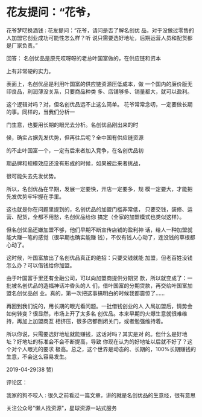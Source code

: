 # 花友提问：“花爷，

花爷梦呓换酒钱 : 花友提问：“花爷，请问是否了解名创优 品，对于没做过零售的人加盟它创业成功可能性怎么样？听 说只需要选好地址，后期运营人员和配货都是厂家负责。”

回答： 名创优品是原先哎呀呀的老总叶国富做的，在供应链和资本

上有非常硬的实力。

表面上，名创优品是利用叶国富的供应链资源压低成本，做 一个国内的廉价版无印良品，利润薄没关系，只要商品种类 多、店铺够多、销量都大，就可以盈利。

这个逻辑对吗？对，但名创优品远不止这么简单。 花爷常常念叨，一定要做长期的事。同样的，当我们分析一

门生意，也要用长期的眼光去分析。名创优品刚出来的时

候，确实占据先发优势，但再往后呢？全中国有供应链资源

的不止叶国富一个，一定有后来者加入竞争，在名创优品初

期品牌和规模效应还没有形成的时候，如果被后来者挑战，

很可能失去先发优势。

所以，名创优品在早期，发展一定要快，开店一定要多，规 模一定要大，才能把先发优势牢牢握在手里。

这也就是你在问题里提到的，名创优品的加盟门槛非常低， 只要交钱，装修、运营、配货，全都不用愁，名创优品给你 搞定（全家的加盟模式也类似这样）。

但名创优品还嫌加盟不够，他们早期不断宣传店铺的盈利神 话，给人一种加盟就能大赚一笔的感觉（很早期也确实能赚 钱），不仅有钱人心动了，连没钱的草根都心动了。

这时候，叶国富放出了名创优品真正的绝招：只要交钱就能 加盟，但老百姓没钱怎么办？可以借钱给你加盟。

由于叶国富手里还有金融公司，可以向加盟商提供分期贷 款，所以就变成了：一批被名创优品的造福神话冲昏头的人 们，借叶国富的分期贷款，再交给叶国富加盟名创优品创 业。真的，第一次把这事搞明白的时候我都震惊了……

再回到我们说的，用长期的眼光看问题。一批借钱创业的人 入局加盟后，情势会如何转变？很显然，市场上开了太多名 创优品。本来早期的火爆生意就很难维持，再加上加盟商互 相挤压，很多店都倒闭关门，或者勉强维持着。

所以你说，只需要选好地址就能赚钱，这话对吗？其实是对 的。但什么是好地址？好地址的标准会不会不断提高，导致 你现在认为的好地址以后就不好了？这个对个人眼光的要求 极高。总之，这个世界是动态的、长期的，100%长期赚钱的 生意，不会这么容易发生。

2019-04-29(38 赞)

评论区：

我家的狗不咬人 : 很久之前看过一篇文章，讲的就是名创优品的生意经，很有意思

关注公众号"懒人找资源"，星球资源一站式服务